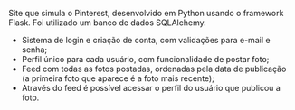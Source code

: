 Site que simula o Pinterest, desenvolvido em Python usando o framework Flask. Foi utilizado um banco de dados SQLAlchemy.

- Sistema de login e criação de conta, com validações para e-mail e senha;
- Perfil único para cada usuário, com funcionalidade de postar foto;
- Feed com todas as fotos postadas, ordenadas pela data de publicação (a primeira foto que aparece é a foto mais recente);
- Através do feed é possível acessar o perfil do usuário que publicou a foto. 
